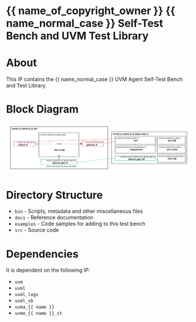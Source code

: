 # {{ name_of_copyright_owner }} {{ name_normal_case }} Self-Test Bench and UVM Test Library


# About
This IP contains the {{ name_normal_case }} UVM Agent Self-Test Bench and Test Library.


# Block Diagram
![alt text](./docs/tb_block_diagram.svg "{{ name_normal_case }} Self-Test Bench Block Diagram")

# Directory Structure
* `bin` - Scripts, metadata and other miscellaneous files
* `docs` - Reference documentation
* `examples` - Code samples for adding to this test bench
* `src` - Source code


# Dependencies
It is dependent on the following IP:

* `uvm`
* `uvml`
* `uvml_logs`
* `uvml_sb`
* `uvma_{{ name }}`
* `uvme_{{ name }}_st`
